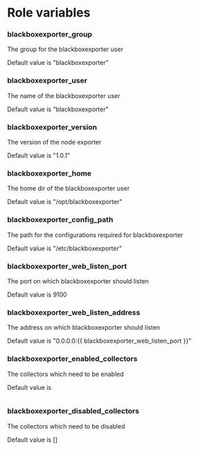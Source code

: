 # Role variables

### blackboxexporter_group
The group for the blackboxexporter user

Default value is "blackboxexporter"

### blackboxexporter_user
The name of the blackboxexporter user

Default value is "blackboxexporter"

### blackboxexporter_version
The version of the node exporter

Default value is "1.0.1"

### blackboxexporter_home
The home dir of the blackboxexporter user

Default value is "/opt/blackboxexporter"

### blackboxexporter_config_path
The path for the configurations required for blackboxexporter

Default value is "/etc/blackboxexporter"

### blackboxexporter_web_listen_port
The port on which blackboxexporter should listen

Default value is 9100

### blackboxexporter_web_listen_address
The address on which blackboxexporter should listen

Default value is "0.0.0.0:{{ blackboxexporter_web_listen_port }}"

### blackboxexporter_enabled_collectors
The collectors which need to be enabled

Default value is
```
```

### blackboxexporter_disabled_collectors
The collectors which need to be disabled

Default value is []
